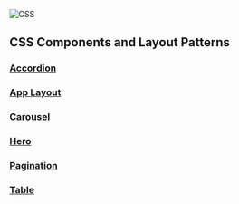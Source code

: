 ![CSS](https://img.shields.io/badge/CSS3-1572B6?style=for-the-badge&logo=css3&logoColor=white)

## CSS Components and Layout Patterns
 
### [Accordion](https://github.com/ahmedalam98/CSS-Components-and-Layout-Patterns/blob/main/accordion.html)

### [App Layout](https://github.com/ahmedalam98/CSS-Components-and-Layout-Patterns/blob/main/app-layout.html)

### [Carousel](https://github.com/ahmedalam98/CSS-Components-and-Layout-Patterns/blob/main/carousel.html)

### [Hero](https://github.com/ahmedalam98/CSS-Components-and-Layout-Patterns/blob/main/hero.html)

### [Pagination](https://github.com/ahmedalam98/CSS-Components-and-Layout-Patterns/blob/main/pagination.html)
 
### [Table](https://github.com/ahmedalam98/CSS-Components-and-Layout-Patterns/blob/main/table.html)
